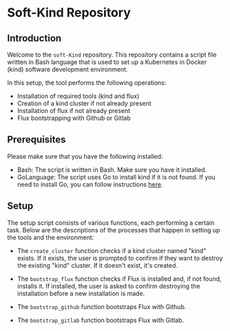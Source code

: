 # Soft-Kind Repository

## Introduction

Welcome to the `soft-Kind` repository. This repository contains a script file written in Bash language that is used to set up a Kubernetes in Docker (kind) software development environment.

In this setup, the tool performs the following operations:
- Installation of required tools (kind and flux)
- Creation of a kind cluster if not already present
- Installation of flux if not already present
- Flux bootstrapping with Github or Gitlab

## Prerequisites
Please make sure that you have the following installed:
- Bash: The script is written in Bash. Make sure you have it installed.
- GoLanguage: The script uses Go to install kind if it is not found. If you need to install Go, you can follow instructions [here](https://golang.org/doc/install).

## Setup
The setup script consists of various functions, each performing a certain task. Below are the descriptions of the processes that happen in setting up the tools and the environment:

- The `create_cluster` function checks if a kind cluster named "kind" exists. If it exists, the user is prompted to confirm if they want to destroy the existing "kind" cluster. If it doesn't exist, it's created.

- The `bootstrap_flux` function checks if Flux is installed and, if not found, installs it. If installed, the user is asked to confirm destroying the installation before a new installation is made.

- The `bootstrap_github` function bootstraps Flux with Github.

- The `bootstrap_gitlab` function bootstraps Flux with Gitlab.


